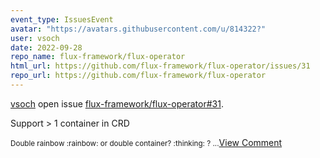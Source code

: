```yaml
---
event_type: IssuesEvent
avatar: "https://avatars.githubusercontent.com/u/814322?"
user: vsoch
date: 2022-09-28
repo_name: flux-framework/flux-operator
html_url: https://github.com/flux-framework/flux-operator/issues/31
repo_url: https://github.com/flux-framework/flux-operator
---
```


<a href='https://github.com/vsoch' target='_blank'>vsoch</a> open issue <a href='https://github.com/flux-framework/flux-operator/issues/31' target='_blank'>flux-framework/flux-operator#31</a>.

<p>Support > 1 container in CRD</p><small>Double rainbow :rainbow: or double container? :thinking: ?...</small><a href='https://github.com/flux-framework/flux-operator/issues/31' target='_blank'>View Comment</a>